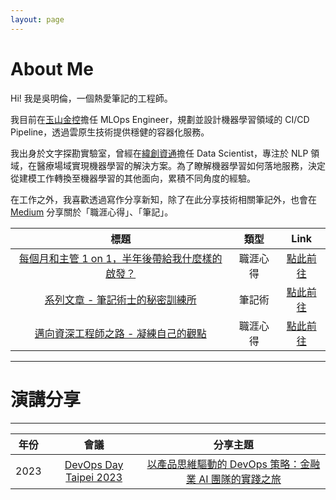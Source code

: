 ```yaml
---
layout: page
---
```

# About Me

Hi! 我是吳明倫，一個熱愛筆記的工程師。

我目前在[玉山金控](https://www.esunfhc.com/zh-tw/)擔任 MLOps Engineer，規劃並設計機器學習領域的 CI/CD Pipeline，透過雲原生技術提供穩健的容器化服務。

我出身於文字探勘實驗室，曾經在[緯創資通](https://www.wistron.com)擔任 Data Scientist，專注於 NLP 領域，在醫療場域實現機器學習的解決方案。為了瞭解機器學習如何落地服務，決定從建模工作轉換至機器學習的其他面向，累積不同角度的經驗。

在工作之外，我喜歡透過寫作分享新知，除了在此分享技術相關筆記外，也會在 [Medium](https://medium.com/@minglun-wu) 分享關於「職涯心得」、「筆記」。


| 標題 | 類型 | Link |
| :---: | :---: | :--: |
| [每個月和主管 1 on 1，半年後帶給我什麼樣的啟發？](https://medium.com/@minglun-wu/每個月和主管-1-on-1-半年後帶給我什麼樣的啟發-de62a7f96b2f) | 職涯心得 | [點此前往](https://medium.com/@minglun-wu/每個月和主管-1-on-1-半年後帶給我什麼樣的啟發-de62a7f96b2f) |
| [系列文章 - 筆記術士的秘密訓練所](https://medium.com/notability-center) | 筆記術 | [點此前往](https://medium.com/notability-center) |
| [邁向資深工程師之路 - 凝練自己的觀點](https://medium.com/@minglun-wu/邁向資深工程師之路-凝練自己的觀點-863a95075551) | 職涯心得 | [點此前往](https://medium.com/@minglun-wu/邁向資深工程師之路-凝練自己的觀點-863a95075551) |

---
# 演講分享
---


| 年份 | 會議 | 分享主題 |
| :---: | :--: | :--: |
| 2023 | [DevOps Day Taipei 2023](https://devopsdays.tw/2023/) | [以產品思維驅動的 DevOps 策略：金融業 AI 團隊的實踐之旅](https://devopsdays.tw/2023/session-page/2283) |
